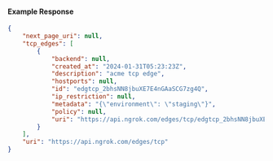 <!-- Code generated for API Clients. DO NOT EDIT. -->

#### Example Response

```json
{
	"next_page_uri": null,
	"tcp_edges": [
		{
			"backend": null,
			"created_at": "2024-01-31T05:23:23Z",
			"description": "acme tcp edge",
			"hostports": null,
			"id": "edgtcp_2bhsNN8jbuXE7E4nGAaSCG7zg4Q",
			"ip_restriction": null,
			"metadata": "{\"environment\": \"staging\"}",
			"policy": null,
			"uri": "https://api.ngrok.com/edges/tcp/edgtcp_2bhsNN8jbuXE7E4nGAaSCG7zg4Q"
		}
	],
	"uri": "https://api.ngrok.com/edges/tcp"
}
```
